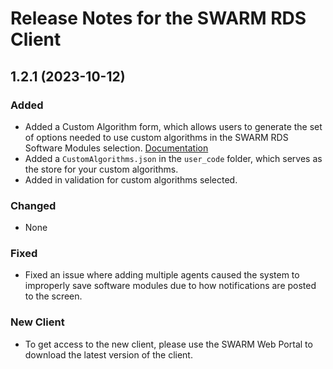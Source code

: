 # Release Notes for the SWARM RDS Client

## 1.2.1 (2023-10-12)
### Added
- Added a Custom Algorithm form, which allows users to generate the set of options needed to use custom algorithms in the SWARM RDS Software Modules selection. [Documentation](https://codexlabsllc.github.io/SWARM-RDS-Client-Dev/custom_algorithm_gui.html)
- Added a `CustomAlgorithms.json` in the `user_code` folder, which serves as the store for your custom algorithms.
- Added in validation for custom algorithms selected.

### Changed
- None

### Fixed
- Fixed an issue where adding multiple agents caused the system to improperly save software modules due to how notifications are posted to the screen.

### New Client
- To get access to the new client, please use the SWARM Web Portal to download the latest version of the client.

